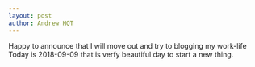 ```yaml
---
layout: post
author: Andrew HQT
---
```


Happy to announce that I will move out and try to blogging my work-life
Today is 2018-09-09 that is verfy beautiful day to start a new thing. 


